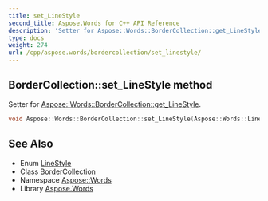 ```yaml
---
title: set_LineStyle
second_title: Aspose.Words for C++ API Reference
description: 'Setter for Aspose::Words::BorderCollection::get_LineStyle.'
type: docs
weight: 274
url: /cpp/aspose.words/bordercollection/set_linestyle/
---
```

## BorderCollection::set_LineStyle method


Setter for [Aspose::Words::BorderCollection::get_LineStyle](../get_linestyle/).

```cpp
void Aspose::Words::BorderCollection::set_LineStyle(Aspose::Words::LineStyle value)
```

## See Also

* Enum [LineStyle](../../linestyle/)
* Class [BorderCollection](../)
* Namespace [Aspose::Words](../../)
* Library [Aspose.Words](../../../)
